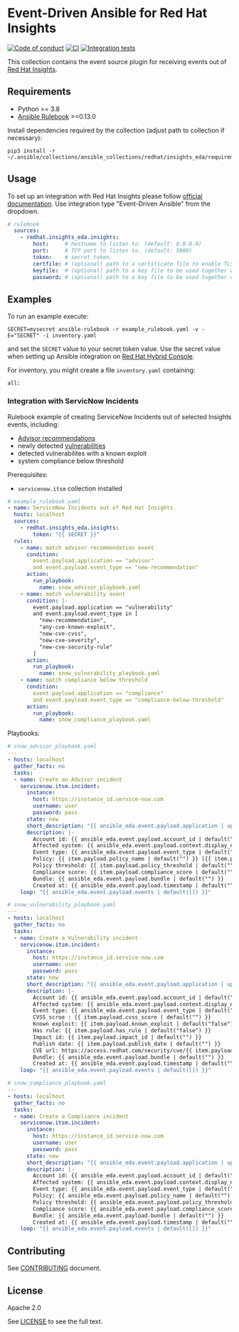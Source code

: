 # Event-Driven Ansible for Red Hat Insights

[![Code of conduct](https://img.shields.io/badge/code%20of%20conduct-Ansible-silver.svg)](https://docs.ansible.com/ansible/latest/community/code_of_conduct.html)
[![CI](https://github.com/RedHatInsights/ansible-collections-eda/actions/workflows/test.yaml/badge.svg)](https://github.com/RedHatInsights/ansible-collections-eda/actions/workflows/test.yaml)
[![Integration tests](https://github.com/RedHatInsights/ansible-collections-eda/actions/workflows/integration-tests.yaml/badge.svg)](https://github.com/RedHatInsights/ansible-collections-eda/actions/workflows/integration-tests.yaml)

This collection contains the event source plugin for receiving events out of
[Red Hat Insights](https://console.redhat.com/insights).


## Requirements

* Python >= 3.8
* [Ansible Rulebook](https://ansible-rulebook.readthedocs.io/en/stable/installation.html) >=0.13.0

Install dependencies required by the collection (adjust path to collection if necessary):
```
pip3 install -r ~/.ansible/collections/ansible_collections/redhat/insights_eda/requirements.txt
```


## Usage

To set up an integration with Red Hat Insights please follow
[official documentation](https://access.redhat.com/documentation/en-us/red_hat_hybrid_cloud_console/2023/html/configuring_notifications_and_integrations_on_the_red_hat_hybrid_cloud_console/index).
Use integration type "Event-Driven Ansible" from the dropdown.

```yaml
# rulebook
  sources:
    - redhat.insights_eda.insights:
        host:     # hostname to listen to. (default: 0.0.0.0)
        port:     # TCP port to listen to. (default: 5000)
        token:    # secret token.
        certfile: # (optional) path to a certificate file to enable TLS support
        keyfile:  # (optional) path to a key file to be used together with certfile
        password: # (optional) path to a key file to be used together with certfile
```

## Examples


To run an example execute:
```
SECRET=mysecret ansible-rulebook -r example_rulebook.yaml -v -E="SECRET" -i inventory.yaml
```
and set the `SECRET` value to your secret token value.
Use the secret value when setting up Ansible integration on
[Red Hat Hybrid Console](https://console.redhat.com/settings/integrations).

For inventory, you might create a file `inventory.yaml` containing:
```
all:
```

### Integration with ServicNow Incidents

Rulebook example of creating ServiceNow Incidents out of selected Insights events, including:
* [Advisor recommendations](https://access.redhat.com/documentation/en-us/red_hat_insights/2023/html/assessing_rhel_configuration_issues_using_the_red_hat_insights_advisor_service/index)
* newly detected [vulnerabilities](https://access.redhat.com/documentation/en-us/red_hat_insights/2023/html/assessing_and_monitoring_security_vulnerabilities_on_rhel_systems/index)
* detected vulnerabilites with a known exploit
* system compliance below threshold

Prerequisites:
* `servicenow.itsm` collection installed

```yaml
# example_rulebook.yaml
- name: ServiceNow Incidents out of Red Hat Insights
  hosts: localhost
  sources:
    - redhat.insights_eda.insights:
        token: "{{ SECRET }}"
  rules:
    - name: match advisor recommendation event
      condition:
        event.payload.application == "advisor"
        and event.payload.event_type == "new-recommendation"
      action:
        run_playbook:
          name: snow_advisor_playbook.yaml
    - name: match vulnerability event
      condition: |-
        event.payload.application == "vulnerability"
        and event.payload.event_type in [
          "new-recommendation",
          "any-cve-known-exploit",
          "new-cve-cvss",
          "new-cve-severity",
          "new-cve-security-rule"
        ]
      action:
        run_playbook:
          name: snow_vulnerability_playbook.yaml
    - name: match compliance below threshold
      condition:
        event.payload.application == "compliance"
        and event.payload.event_type == "compliance-below-threshold"
      action:
        run_playbook:
          name: snow_compliance_playbook.yaml
```

Playbooks:

```yaml
# snow_advisor_playbook.yaml
---
- hosts: localhost
  gather_facts: no
  tasks:
  - name: Create an Advisor incident
    servicenow.itsm.incident:
      instance:
        host: https://instance_id.service-now.com
        username: user
        password: pass
      state: new
      short_description: "{{ ansible_eda.event.payload.application | upper }}: {{ item.payload.rule_description | default('Recommendation') }}"
      description: |-
        Account id: {{ ansible_eda.event.payload.account_id | default("") }}
        Affected system: {{ ansible_eda.event.payload.context.display_name | default("") }}
        Event type: {{ ansible_eda.event.payload.event_type | default("") }}
        Policy: {{ item.payload.policy_name | default("") }} [{{ item.payload.policy_id | default("") }}]
        Policy threshold: {{ item.payload.policy_threshold | default("") }}
        Compliance score: {{ item.payload.compliance_score | default("") }}
        Bundle: {{ ansible_eda.event.payload.bundle | default("") }}
        Created at: {{ ansible_eda.event.payload.timestamp | default("") }}
    loop: "{{ ansible_eda.event.payload.events | default([]) }}"
```
```yaml
# snow_vulnerability_playbook.yaml
---
- hosts: localhost
  gather_facts: no
  tasks:
  - name: Create a Vulnerability incident
    servicenow.itsm.incident:
      instance:
        host: https://instance_id.service-now.com
        username: user
        password: pass
      state: new
      short_description: "{{ ansible_eda.event.payload.application | upper }}: Reported {{ item.payload.reported_cve | default('') }}"
      description: |-
        Account id: {{ ansible_eda.event.payload.account_id | default("") }}
        Affected system: {{ ansible_eda.event.payload.context.display_name | default("") }}
        Event type: {{ ansible_eda.event.payload.event_type | default("") }}
        CVSS scroe : {{ item.payload.cvss_score | default("") }}
        Known exploit: {{ item.payload.known_exploit | default("false") }}
        Has rule: {{ item.payload.has_rule | default("false") }}
        Impact id: {{ item.payload.impact_id | default("") }}
        Publish date: {{ item.payload.publish_date | default("") }}
        CVE url: https://access.redhat.com/security/cve/{{ item.payload.reported_cve | default('') }}
        Bundle: {{ ansible_eda.event.payload.bundle | default("") }}
        Created at: {{ ansible_eda.event.payload.timestamp | default("") }}
    loop: "{{ ansible_eda.event.payload.events | default([]) }}"
```
```yaml
# snow_compliance_playbook.yaml
---
- hosts: localhost
  gather_facts: no
  tasks:
  - name: Create a Compliance incident
    servicenow.itsm.incident:
      instance:
        host: https://instance_id.service-now.com
        username: user
        password: pass
      state: new
      short_description: "{{ ansible_eda.event.payload.application | upper }}: System is non compliant to SCAP policy"
      description: |-
        Account id: {{ ansible_eda.event.payload.account_id | default("") }}
        Affected system: {{ ansible_eda.event.payload.context.display_name | default("") }}
        Event type: {{ ansible_eda.event.payload.event_type | default("") }}
        Policy: {{ ansible_eda.event.payload.policy_name | default("") }} [{{ ansible_eda.event.payload.policy_name | default("id") }}]
        Policy threshold: {{ ansible_eda.event.payload.policy_threshold | default("") }}
        Compliance score: {{ ansible_eda.event.payload.compliance_score | default("") }}
        Bundle: {{ ansible_eda.event.payload.bundle | default("") }}
        Created at: {{ ansible_eda.event.payload.timestamp | default("") }}
    loop: "{{ ansible_eda.event.payload.events | default([]) }}"
```

## Contributing

See [CONTRIBUTING](https://github.com/RedHatInsights/ansible-collections-eda/blob/main/CONTRIBUTING.md) document.

## License

Apache 2.0

See [LICENSE](https://github.com/RedHatInsights/ansible-collections-eda/blob/main/LICENSE) to see the full text.
